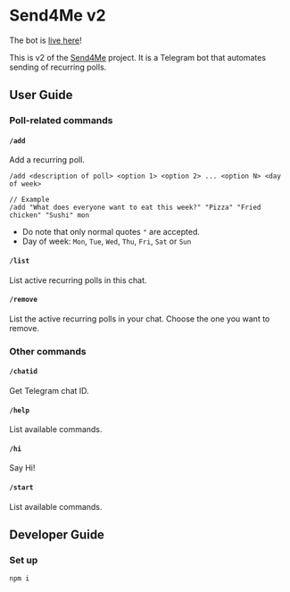 # Send4Me v2

The bot is [live here](https://t.me/Send4Me2Bot)!

This is v2 of the [Send4Me](https://github.com/szenius/send4me) project. It is a Telegram bot that automates sending of recurring polls.

## User Guide

### Poll-related commands

#### `/add`

Add a recurring poll.

```text
/add <description of poll> <option 1> <option 2> ... <option N> <day of week>

// Example
/add "What does everyone want to eat this week?" "Pizza" "Fried chicken" "Sushi" mon
```

- Do note that only normal quotes `"` are accepted.
- Day of week: `Mon`, `Tue`, `Wed`, `Thu`, `Fri`, `Sat` or `Sun`

#### `/list`

List active recurring polls in this chat.

#### `/remove`

List the active recurring polls in your chat. Choose the one you want to remove.

### Other commands

#### `/chatid`

Get Telegram chat ID.

#### `/help`

List available commands.

#### `/hi`

Say Hi!

#### `/start`

List available commands.

## Developer Guide

### Set up

```shell
npm i
```
